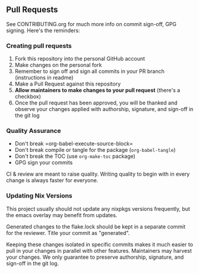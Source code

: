 ## Pull Requests

See CONTRIBUTING.org for much more info on commit sign-off, GPG signing.  Here's
the reminders:

### Creating pull requests

1. Fork this repository into the personal GitHub account
1. Make changes on the personal fork
1. Remember to sign off and sign all commits in your PR branch (instructions in readme)
1. Make a Pull Request against this repository
1. **Allow maintainers to make changes to your pull request** (there's a
   checkbox)
1. Once the pull request has been approved, you will be thanked and observe your
   changes applied with authorship, signature, and sign-off in the git log

### Quality Assurance

- Don't break =org-babel-execute-source-block=
- Don't break compile or tangle for the package (`org-babel-tangle`)
- Don't break the TOC (use `org-make-toc` package)
- GPG sign your commits

CI & review are meant to raise quality.  Writing quality to begin with in every
change is always faster for everyone.

### Updating Nix Versions

This project usually should not update any nixpkgs versions frequently, but the
emacs overlay may benefit from updates.

Generated changes to the flake.lock should be kept in a separate commit for the
reviewer.  Title your commit as "generated".

Keeping these changes isolated in specific commits makes it much easier to pull
in your changes in parallel with other features.  Maintainers may harvest your
changes.  We only guarantee to preserve authorship, signature, and sign-off in
the git log.
